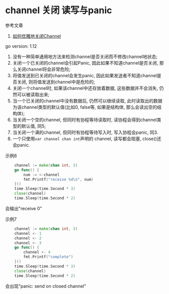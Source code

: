 # channel 关闭 读写与panic

参考文章

1. [如何优雅地关闭Channel](https://www.jianshu.com/p/c7b25ed78b89)

go version: 1.12

1. 没有一种简单通用地方法来检测channel是否关闭而不修改channel地状态;
2. 关闭一个已关闭的channel会引起Panic, 因此如果不知道channel是否关闭, 那么关闭channel将会非常危险;
3. 将值发送到已关闭的channel会发生panic, 因此如果发送者不知道channel是否关闭, 则将值发送到channel中是危险的;
4. 关闭一个channel时, 如果该channel中还存放着数据, 这些数据并不会消失, 仍然可以被读取出来;
5. 当一个已关闭的channel中没有数据后, 仍然可以继续读取, 此时读取出的数据为该channel类型的默认值(比如0, false等, 如果是结构体, 那么会读出空的结构体);
6. 当关闭一个空的channel, 但同时有协程等待读取时, 读协程会得到channel类型的默认值, 同5;
7. 当关闭一个满的channel, 但同时有协程等待写入时, 写入协程会panic, 同3.
8. 一个只使用`var channel chan int`声明的 channel, 读写都会阻塞, close()还会panic.

示例6 

```go
	channel := make(chan int, 3)
	go func() {
		num := <-channel
		fmt.Printf("receive %d\n", num)
	}()
	time.Sleep(time.Second * 3)
	close(channel)
	time.Sleep(time.Second * 2)
```

会输出"receive 0"

示例7

```go
	channel := make(chan int, 3)
	channel <- 1
	channel <- 2
	channel <- 3
	go func() {
		channel <- 4
		fmt.Printf("complete")
	}()
	time.Sleep(time.Second * 3)
	close(channel)
	time.Sleep(time.Second * 2)
```

会出现"panic: send on closed channel"